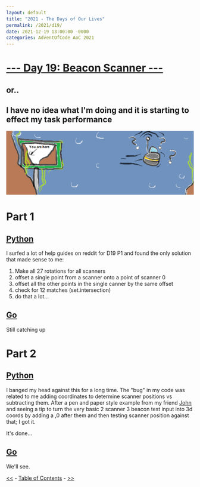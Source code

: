 ```yaml
---
layout: default
title: "2021 - The Days of Our Lives"
permalink: /2021/d19/
date: 2021-12-19 13:00:00 -0000
categories: AdventOfCode AoC 2021
---
```

# [--- Day 19: Beacon Scanner ---](https://adventofcode.com/2021/day/19)
## or..
## I have no idea what I'm doing and it is starting to effect my task performance
![one art please](/docs/assets/img/lost.png)
# Part 1

## [Python](https://github.com/aaronlael/AoC-2021/blob/master/AoC_2021_D19P1.py)

I surfed a lot of help guides on reddit for D19 P1 and found the only solution that made sense to me:
1. Make all 27 rotations for all scanners
2. offset a single point from a scanner onto a point of scanner 0
3. offset all the other points in the single canner by the same offset
4. check for 12 matches (set.intersection)
5. do that a lot...



## [Go](https://github.com/aaronlael/AoC-2021-Go/)

Still catching up

# Part 2

## [Python](https://github.com/aaronlael/AoC-2021/blob/master/AoC_2021_D19P2.py)

I banged my head against this for a long time.  The "bug" in my code was related to me adding coordinates to determine scanner positions vs subtracting them.  After a pen and paper style example from my friend [John](https://github.com/Nhawdge) and seeing a tip to turn the very basic 2 scanner 3 beacon test input into 3d coords by adding a ,0 after them and then testing scanner position against that; I got it.

It's done...

## [Go](https://github.com/aaronlael/AoC-2021-Go/)

We'll see.

[<<](AoC_2021_D18.md) - [Table of Contents](AoC_2021.md) - [>>](AoC_2021_D20.md)
